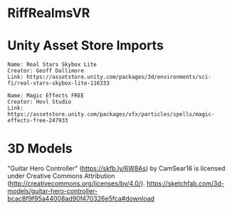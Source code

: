 # RiffRealmsVR

# Unity Asset Store Imports
    Name: Real Stars Skybox Lite
    Creator: Geoff Dallimore
    Link: https://assetstore.unity.com/packages/3d/environments/sci-fi/real-stars-skybox-lite-116333

    Name: Magic Effects FREE
    Creator: Hovl Studio
    Link: https://assetstore.unity.com/packages/vfx/particles/spells/magic-effects-free-247933

# 3D Models
"Guitar Hero Controller" (https://skfb.ly/6W8As) by CamSear16 is licensed under Creative Commons Attribution (http://creativecommons.org/licenses/by/4.0/).
https://sketchfab.com/3d-models/guitar-hero-controller-bcac8f9f95a44008ad90f470326e5fca#download

